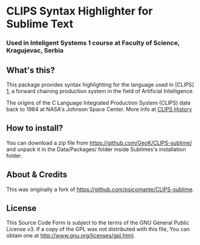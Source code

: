 # CLIPS Syntax Highlighter for Sublime Text
### Used in Inteligent Systems 1 course at Faculty of Science, Kragujevac, Serbia

## What's this?

This package provides syntax highlighting for the language used in [CLIPS] [1], a forward chaining production system in the field of Artificial Intelligence.

The origins of the C Language Integrated Production System (CLIPS) date back to 1984 at NASA's Johnson Space Center. More info at [CLIPS History](http://clipsrules.sourceforge.net/WhatIsCLIPS.html#History)

## How to install?

You can download a zip file from https://github.com/GeoK/CLIPS-sublime/ and unpack it in the Data/Packages/ folder inside Sublimes's installation folder.

## About & Credits
This was originally a fork of https://github.com/psicomante/CLIPS-sublime.

## License ##

This Source Code Form is subject to the terms of the GNU General Public License v3. 
If a copy of the GPL was not distributed with this file, You can obtain 
one at <http://www.gnu.org/licenses/gpl.html>.


[1]: http://clipsrules.sourceforge.net/
